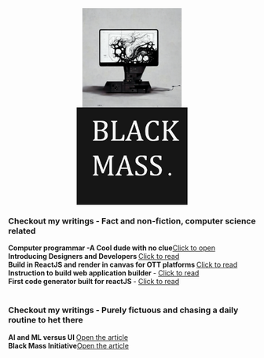 <div>
<a href="https://raw.githubusercontent.com/imvetri/imvetri/master/vetrivel_a_computer_designing_itself_by_creating_an_exploded_vi_b096c96f-3773-4e03-a4d8-8abe7ec34588.png">
    <img   style=" display: block;margin-left: auto;margin-right: auto;width: 40%;"src="https://raw.githubusercontent.com/imvetri/imvetri/master/vetrivel_a_computer_designing_itself_by_creating_an_exploded_vi_b096c96f-3773-4e03-a4d8-8abe7ec34588.png">
  </a>  
  
  <a href="https://raw.githubusercontent.com/imvetri/imvetri/master/Black_Mass.png">
    <img   style=" display: block;margin-left: auto;margin-right: auto;width: 45%;"src="https://raw.githubusercontent.com/imvetri/imvetri/master/Black_Mass.png">
  </a>
  </div>
<div style="display:none">
Hello,

Make machine work for you than you work for the machines. I'm abstract thinker, with no regards for best practices. You can find attempts I had made in the past to make the machine work for me in my project <a href="https://github.com/imvetri/ui-editor">ui-editor<a>. Its a five year old project for design to code engineering design. Recently cleaned it up as I'm tackling code to design and a code refactoring tool.
I am also the author of a newsletter called Leaky Pipes, you can refresh some interesting perspective of your deep thoughts here <a href="https://www.linkedin.com/newsletters/leaky-pipes-7021166531933790208">Leaky Pipes</a>


</div>

<h3>Checkout my writings - Fact and non-fiction, computer science related</h3>

<b>Computer programmar -A Cool dude with no clue</b><a href="https://www.linkedin.com/newsletters/leaky-pipes-7021166531933790208/">Click to open</a>
<br/>
<b>Introducing Designers and Developers  </b><a href="https://www.linkedin.com/pulse/introducing-web-designers-developer-vetrivel-shanmugam/">Click to read</a>
<br/>
<b>Build in ReactJS and render in canvas for OTT platforms  </b><a href="https://www.linkedin.com/pulse/leaky-pipes-build-reactjs-render-canvas-ott-vetrivel-shanmugam">Click to read</a>
<br/>
<b>Instruction to build web application builder </b>- <a href="https://www.linkedin.com/pulse/instructions-build-web-application-builder-vetrivel-shanmugam/">Click to read</a>
<br/>
<b>First code generator built for reactJS </b>- <a href="https://www.linkedin.com/pulse/first-code-generator-built-reactjs-vetrivel-shanmugam/">Click to read</a>              
<br/>

<h3>Checkout my writings - Purely fictuous and chasing a daily routine to het there</h3>
<b>AI and ML versus UI  </b><a href="https://www.linkedin.com/pulse/leaky-pipes-ai-ml-versus-ui-vetrivel-shanmugam">Open the article</a>
<br/>
<b>Black Mass Initiative</b><a href="https://www.linkedin.com/pulse/leaky-pipes-black-mass-initiative-vetrivel-shanmugam">Open the article</a>
